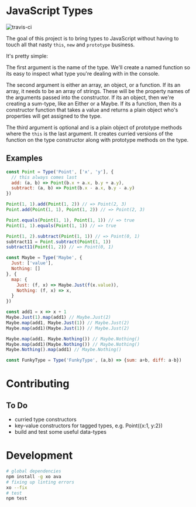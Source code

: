 # JavaScript Types

![travis-ci](https://travis-ci.org/ccorcos/js-type.svg?branch=master)

The goal of this project is to bring types to JavaScript without having to touch all that nasty `this`, `new` and `prototype` business.

It's pretty simple:

The first argument is the name of the type. We'll create a named function so its easy to inspect what type you're dealing with in the console.

The second argument is either an array, an object, or a function. If its an array, it needs to be an array of strings. These will be the property names of the arguments passed into the constructor. If its an object, then we're creating a sum-type, like an Either or a Maybe. If its a function, then its a constructor function that takes a value and returns a plain object who's properties will get assigned to the type.

The third argument is optional and is a plain object of prototype methods where the `this` is the last argument. It creates curried versions of the function on the type constructor along with prototype methods on the type.

## Examples

```js
const Point = Type('Point', ['x', 'y'], {
  // this always comes last
  add: (a, b) => Point(b.x + a.x, b.y + a.y),
  subtract: (a, b) => Point(b.x - a.x, b.y - a.y)
})

Point(1, 1).add(Point(1, 2)) // => Point(2, 3)
Point.add(Point(1, 1), Point(1, 2)) // => Point(2, 3)

Point.equals(Point(1, 1), Point(1, 1)) // => true
Point(1, 1).equals(Point(1, 1)) // => true

Point(1, 2).subtract(Point(1, 1)) // => Point(0, 1)
subtract11 = Point.subtract(Point(1, 1))
subtract11(Point(1, 2)) // => Point(0, 1)

const Maybe = Type('Maybe', {
  Just: ['value'],
  Nothing: []
}, {
  map: {
    Just: (f, x) => Maybe.Just(f(x.value)),
    Nothing: (f, x) => x,
  }
})

const add1 = x => x + 1
Maybe.Just(1).map(add1) // Maybe.Just(2)
Maybe.map(add1, Maybe.Just(1)) // Maybe.Just(2)
Maybe.map(add1)(Maybe.Just(1)) // Maybe.Just(2)

Maybe.map(add1, Maybe.Nothing()) // Maybe.Nothing()
Maybe.map(add1)(Maybe.Nothing()) // Maybe.Nothing()
Maybe.Nothing().map(add1) // Maybe.Nothing()

const FunkyType = Type('FunkyType', (a,b) => {sum: a+b, diff: a-b})
```

# Contributing

## To Do

- curried type constructors
- key-value constructors for tagged types, e.g. Point({x:1, y:2})
- build and test some useful data-types

# Development

```bash
# global dependencies
npm install -g xo ava
# fixing up linting errors
xo --fix
# test
npm test
```
